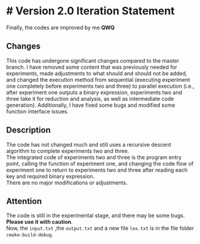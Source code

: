 # # Version 2.0 Iteration Statement
Finally, the codes are improved by me.**QWQ**

## Changes
This code has undergone significant changes compared to the master branch. 
I have removed some content that was previously needed for experiments, 
made adjustments to what should and should not be added, 
and changed the execution method from sequential 
(executing experiment one completely before experiments two and three) 
to parallel execution 
(i.e., after experiment one outputs a binary expression, experiments two and three take it for reduction and analysis, as well as intermediate code generation). Additionally, I have fixed some bugs and modified some function interface issues.

## Description
The code has not changed much and still uses a recursive descent algorithm to complete experiments two and three.\
The integrated code of experiments two and three is the program entry point, calling the function of experiment one, and changing the code flow of experiment one to return to experiments two and three after reading each key and required binary expression.\
There are no major modifications or adjustments.

## Attention
The code is still in the experimental stage, and there may be some bugs.
**Please use it with caution**.\
Now, the `input.txt` ,the `output.txt` and a new file `lex.txt` is in the file folder `cmake-build-debug`.

